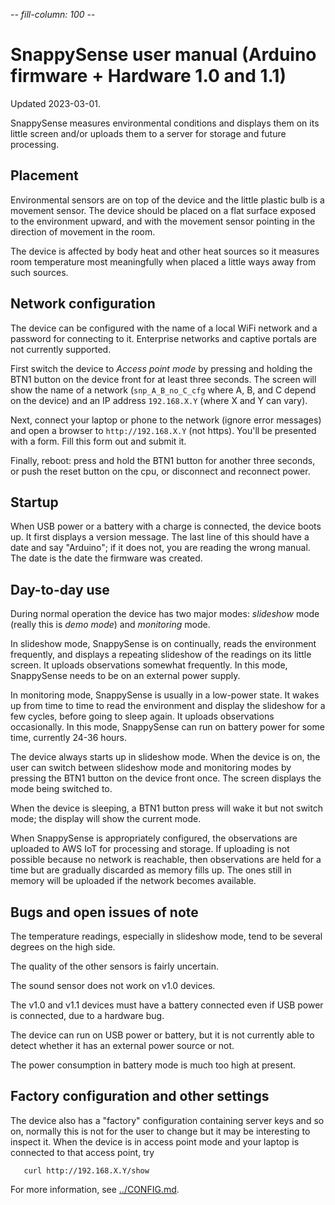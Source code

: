 -*- fill-column: 100 -*-

# SnappySense user manual (Arduino firmware + Hardware 1.0 and 1.1)

Updated 2023-03-01.

SnappySense measures environmental conditions and displays them on its little screen and/or uploads
them to a server for storage and future processing.

## Placement

Environmental sensors are on top of the device and the little plastic bulb is a movement sensor.
The device should be placed on a flat surface exposed to the environment upward, and with the
movement sensor pointing in the direction of movement in the room.

The device is affected by body heat and other heat sources so it measures room temperature most
meaningfully when placed a little ways away from such sources.

## Network configuration

The device can be configured with the name of a local WiFi network and a password for connecting to
it.  Enterprise networks and captive portals are not currently supported.

First switch the device to _Access point mode_ by pressing and holding the BTN1 button on the device
front for at least three seconds.  The screen will show the name of a network (`snp_A_B_no_C_cfg`
where A, B, and C depend on the device) and an IP address `192.168.X.Y` (where X and Y can vary).

Next, connect your laptop or phone to the network (ignore error messages) and open a browser to
`http://192.168.X.Y` (not https).  You'll be presented with a form.  Fill this form out and submit
it.

Finally, reboot: press and hold the BTN1 button for another three seconds, or push the reset button on
the cpu, or disconnect and reconnect power.

## Startup

When USB power or a battery with a charge is connected, the device boots up.  It first displays a
version message.  The last line of this should have a date and say "Arduino"; if it does not, you
are reading the wrong manual.  The date is the date the firmware was created.

## Day-to-day use

During normal operation the device has two major modes: _slideshow_ mode (really this is _demo
mode_) and _monitoring_ mode.

In slideshow mode, SnappySense is on continually, reads the environment frequently, and displays a
repeating slideshow of the readings on its little screen.  It uploads observations somewhat
frequently.  In this mode, SnappySense needs to be on an external power supply.

In monitoring mode, SnappySense is usually in a low-power state.  It wakes up from time to time to
read the environment and display the slideshow for a few cycles, before going to sleep again.  It
uploads observations occasionally.  In this mode, SnappySense can run on battery power for some
time, currently 24-36 hours.

The device always starts up in slideshow mode.  When the device is on, the user can switch between
slideshow mode and monitoring modes by pressing the BTN1 button on the device front once.  The
screen displays the mode being switched to.

When the device is sleeping, a BTN1 button press will wake it but not switch mode; the display will
show the current mode.

When SnappySense is appropriately configured, the observations are uploaded to AWS IoT for
processing and storage.  If uploading is not possible because no network is reachable, then
observations are held for a time but are gradually discarded as memory fills up.  The ones still in
memory will be uploaded if the network becomes available.

## Bugs and open issues of note

The temperature readings, especially in slideshow mode, tend to be several degrees on the high side.

The quality of the other sensors is fairly uncertain.

The sound sensor does not work on v1.0 devices.

The v1.0 and v1.1 devices must have a battery connected even if USB power is connected, due to a
hardware bug.

The device can run on USB power or battery, but it is not currently able to detect whether it has an
external power source or not.

The power consumption in battery mode is much too high at present.

## Factory configuration and other settings

The device also has a "factory" configuration containing server keys and so on, normally this is not
for the user to change but it may be interesting to inspect it.  When the device is in access point
mode and your laptop is connected to that access point, try

```
   curl http://192.168.X.Y/show
```

For more information, see [../CONFIG.md](../CONFIG.md).

